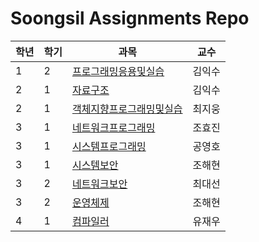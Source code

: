 # Soongsil Assignments Repo

| 학년 | 학기 | 과목                  | 교수 |
|------|------|-----------------------|------|
| 1    | 2    | [프로그래밍응용및실습](https://github.com/realsung/Soongsil-Assignment/tree/main/1_2_Programming)           | 김익수 |
| 2    | 1    | [자료구조](https://github.com/realsung/Soongsil-Assignment/tree/main/2_1_Data_Structure)        | 김익수 |
| 2    | 1    | [객체지향프로그래밍및실습](https://github.com/realsung/Soongsil-Assignment/tree/main/2_1_OOP)                   | 최지웅 |
| 3    | 1    | [네트워크프로그래밍](https://github.com/realsung/Soongsil-Assignment/tree/main/3_1_Network_Programming)   | 조효진 |
| 3    | 1    | [시스템프로그래밍](https://github.com/realsung/Soongsil-Assignment/tree/main/3_1_System_Programming)    | 공영호 |
| 3    | 1    | [시스템보안](https://github.com/realsung/Soongsil-Assignment/tree/main/3_1_System_Security)       | 조해현 |
| 3    | 2    | [네트워크보안](https://github.com/realsung/Soongsil-Assignment/tree/main/3_2_Network_Security)      | 최대선 |
| 3    | 2    | [운영체제](https://github.com/realsung/Soongsil-Assignment/tree/main/3_2_Operating_System)      | 조해현 |
| 4    | 1    | [컴파일러](https://github.com/realsung/Soongsil-Assignment/tree/main/4_1_Compiler)              | 유재우 |
